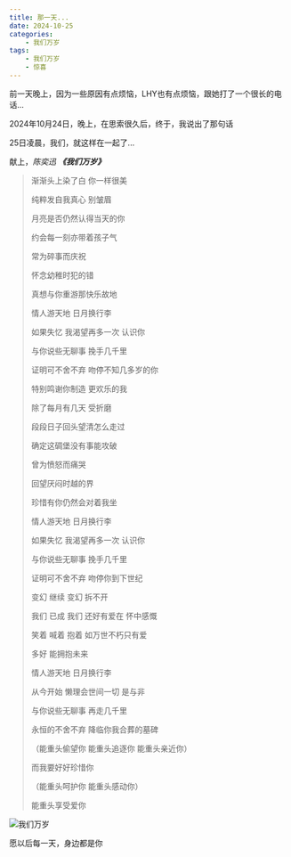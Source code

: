 ```yaml
---
title: 那一天...
date: 2024-10-25
categories:
    - 我们万岁
tags:
    - 我们万岁
    - 惊喜
---
```


前一天晚上，因为一些原因有点烦恼，LHY也有点烦恼，跟她打了一个很长的电话...

2024年10月24日，晚上，在思索很久后，终于，我说出了那句话

25日凌晨，我们，就这样在一起了...

<!--more-->

献上，*陈奕迅 **《我们万岁》***

> 
> 渐渐头上染了白 你一样很美
> 
> 纯粹发自我真心 别皱眉
> 
> 月亮是否仍然认得当天的你
> 
> 约会每一刻亦带着孩子气
> 
> 常为碎事而庆祝
> 
> 怀念幼稚时犯的错
> 
> 真想与你重游那快乐故地
> 
> 情人游天地 日月换行李
> 
> 如果失忆 我渴望再多一次 认识你
> 
> 与你说些无聊事 挽手几千里
> 
> 证明可不舍不弃 吻停不知几多岁的你
> 
> 特别鸣谢你制造 更欢乐的我
> 
> 除了每月有几天 受折磨
> 
> 段段日子回头望清怎么走过
> 
> 确定这碉堡没有事能攻破
> 
> 曾为愤怒而痛哭
> 
> 回望厌闷时越的界
> 
> 珍惜有你仍然会对着我坐
> 
> 情人游天地 日月换行李
> 
> 如果失忆 我渴望再多一次 认识你
> 
> 与你说些无聊事 挽手几千里
> 
> 证明可不舍不弃 吻停你到下世纪
> 
> 变幻 继续 变幻 拆不开
> 
> 我们 已成 我们 还好有爱在 怀中感慨
>
> 笑着 喊着 抱着 如万世不朽只有爱
>
> 多好 能拥抱未来
>
> 情人游天地 日月换行李
>
> 从今开始 懒理会世间一切 是与非
>
> 与你说些无聊事 再走几千里
>
> 永恒的不舍不弃 降临你我合葬的墓碑
>
>（能重头偷望你 能重头追逐你 能重头亲近你）
>
> 而我要好好珍惜你
>
>（能重头呵护你 能重头感动你）
>
> 能重头享受爱你

![我们万岁](https://cdn.jsdelivr.net/gh/XMW-and-LHY/storage/images/20241206231216507.jpg)

愿以后每一天，身边都是你
